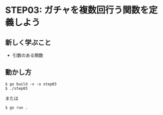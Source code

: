 # STEP03: ガチャを複数回行う関数を定義しよう

## 新しく学ぶこと

* 引数のある関数

## 動かし方

```
$ go build -v -o step03
$ ./step03
```

または

```
$ go run .
```

